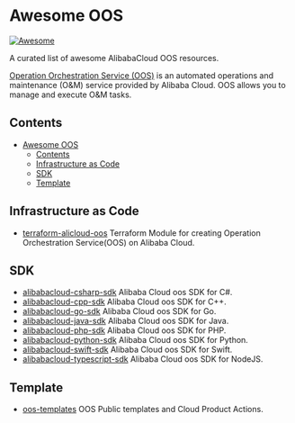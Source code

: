 # Awesome OOS

[![Awesome](https://cdn.rawgit.com/sindresorhus/awesome/d7305f38d29fed78fa85652e3a63e154dd8e8829/media/badge.svg)](https://github.com/sindresorhus/awesome)

A curated list of awesome AlibabaCloud OOS resources.

[Operation Orchestration Service (OOS)](https://www.alibabacloud.com/product/oos) is an automated operations and maintenance (O&M) service provided by Alibaba Cloud. OOS allows you to manage and execute O&M tasks.

## Contents

- [Awesome OOS](#awesome-oos)
  - [Contents](#contents)
  - [Infrastructure as Code](#infrastructure-as-code)
  - [SDK](#sdk)
  - [Template](#template)

## Infrastructure as Code

- [terraform-alicloud-oos](https://github.com/terraform-alicloud-modules/terraform-alicloud-oos) Terraform Module for creating Operation Orchestration Service(OOS) on Alibaba Cloud.

## SDK

- [alibabacloud-csharp-sdk](https://github.com/aliyun/alibabacloud-csharp-sdk/tree/master/oos-20190601) Alibaba Cloud oos SDK for C#.
- [alibabacloud-cpp-sdk](https://github.com/aliyun/alibabacloud-cpp-sdk/tree/master/oos-20190601) Alibaba Cloud oos SDK for C++.
- [alibabacloud-go-sdk](https://github.com/aliyun/alibabacloud-go-sdk/tree/master/oos-20190601) Alibaba Cloud oos SDK for Go.
- [alibabacloud-java-sdk](https://github.com/aliyun/alibabacloud-java-sdk/tree/master/oos-20190601) Alibaba Cloud oos SDK for Java.
- [alibabacloud-php-sdk](https://github.com/aliyun/alibabacloud-php-sdk/tree/master/oos-20190601) Alibaba Cloud oos SDK for PHP.
- [alibabacloud-python-sdk](https://github.com/aliyun/alibabacloud-python-sdk/tree/master/oos-20190601) Alibaba Cloud oos SDK for Python.
- [alibabacloud-swift-sdk](https://github.com/aliyun/alibabacloud-swift-sdk/tree/master/oos-20190601) Alibaba Cloud oos SDK for Swift.
- [alibabacloud-typescript-sdk](https://github.com/aliyun/alibabacloud-typescript-sdk/tree/master/oos-20190601) Alibaba Cloud oos SDK for NodeJS.

## Template

- [oos-templates](https://github.com/aliyun/oos-templates) OOS Public templates and Cloud Product Actions.
